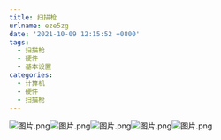```yaml
---
title: 扫描枪
urlname: eze5zg
date: '2021-10-09 12:15:52 +0800'
tags:
  - 扫描枪
  - 硬件
  - 基本设置
categories:
  - 计算机
  - 硬件
  - 扫描枪
---
```


![图片.png](https://cdn.nlark.com/yuque/0/2021/png/22295732/1633673738101-f7685829-5b9a-4792-a175-7ace7997870f.png#clientId=uc5978666-63e2-4&crop=0&crop=0&crop=1&crop=1&from=paste&height=450&id=uc64b86fc&margin=%5Bobject%20Object%5D&name=%E5%9B%BE%E7%89%87.png&originHeight=450&originWidth=504&originalType=binary∶=1&rotation=0&showTitle=false&size=461562&status=done&style=none&taskId=u15ce657c-e4df-45ed-9d5b-c104aabb412&title=&width=504)![图片.png](https://cdn.nlark.com/yuque/0/2021/png/22295732/1633673741142-ab4b058d-b56e-4e91-a27d-e201834a1b16.png#clientId=uc5978666-63e2-4&crop=0&crop=0&crop=1&crop=1&from=paste&height=314&id=u5bb421a3&margin=%5Bobject%20Object%5D&name=%E5%9B%BE%E7%89%87.png&originHeight=314&originWidth=296&originalType=binary∶=1&rotation=0&showTitle=false&size=260500&status=done&style=none&taskId=u8643bd2f-6e89-41c2-abc8-50be1efb217&title=&width=296)![图片.png](https://cdn.nlark.com/yuque/0/2021/png/22295732/1633673744189-5612db07-1466-4c16-8238-524ac472e1b3.png#clientId=uc5978666-63e2-4&crop=0&crop=0&crop=1&crop=1&from=paste&height=399&id=u3d150885&margin=%5Bobject%20Object%5D&name=%E5%9B%BE%E7%89%87.png&originHeight=399&originWidth=393&originalType=binary∶=1&rotation=0&showTitle=false&size=383626&status=done&style=none&taskId=udcd3d395-fdf8-4c3a-999b-02c06e876e6&title=&width=393)![图片.png](https://cdn.nlark.com/yuque/0/2021/png/22295732/1633673747831-fa099c8f-aa1b-46eb-8fe6-63aa24f354d8.png#clientId=uc5978666-63e2-4&crop=0&crop=0&crop=1&crop=1&from=paste&height=554&id=u534e8861&margin=%5Bobject%20Object%5D&name=%E5%9B%BE%E7%89%87.png&originHeight=554&originWidth=421&originalType=binary∶=1&rotation=0&showTitle=false&size=515224&status=done&style=none&taskId=ud34d65c5-4491-48a5-9ee6-ed42614928e&title=&width=421)![图片.png](https://cdn.nlark.com/yuque/0/2021/png/22295732/1633673750528-78899e1f-8dcd-47ef-ba7a-817937d6cd30.png#clientId=uc5978666-63e2-4&crop=0&crop=0&crop=1&crop=1&from=paste&height=325&id=u5cf777f4&margin=%5Bobject%20Object%5D&name=%E5%9B%BE%E7%89%87.png&originHeight=325&originWidth=276&originalType=binary∶=1&rotation=0&showTitle=false&size=262385&status=done&style=none&taskId=ub2714738-15f4-413f-9ac3-c5864545a4a&title=&width=276)
